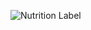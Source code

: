 ![Nutrition Label](https://user-images.githubusercontent.com/66247691/221413395-81269069-21a2-4412-909a-682114b30ae8.png)
